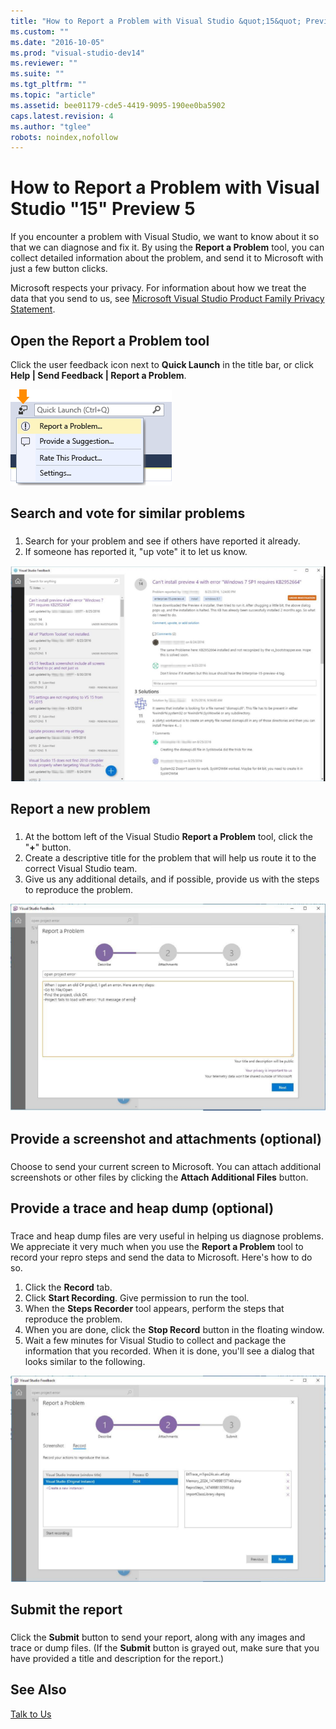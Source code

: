 ```yaml
---
title: "How to Report a Problem with Visual Studio &quot;15&quot; Preview 5 | Microsoft Docs"
ms.custom: ""
ms.date: "2016-10-05"
ms.prod: "visual-studio-dev14"
ms.reviewer: ""
ms.suite: ""
ms.tgt_pltfrm: ""
ms.topic: "article"
ms.assetid: bee01179-cde5-4419-9095-190ee0ba5902
caps.latest.revision: 4
ms.author: "tglee"
robots: noindex,nofollow
---
```

# How to Report a Problem with Visual Studio &quot;15&quot; Preview 5
If you encounter a problem with Visual Studio, we want to know about it so that we can diagnose and fix it.  By using the **Report a Problem** tool, you can collect detailed  information about the problem, and send it to Microsoft with just a few button clicks.  
  
 Microsoft respects your privacy. For information about how we treat the data that you send to us, see [Microsoft Visual Studio Product Family Privacy Statement](https://www.visualstudio.com/en-us/dn948229).  
  
## Open the Report a Problem tool  
 Click the user feedback icon next to **Quick Launch** in the title bar, or click **Help &#124; Send Feedback &#124; Report a Problem**.  
  
 ![Report a Problem Menu Item](../ide/media/report-a-problem-menu-item.png "Report a Problem Menu Item")  
  
## Search and vote for similar problems  
###  <a name="search_and_vote"></a>  
  
1.  Search for your problem and see if others have reported it already. 
2.  If someone has reported it, "up vote" it to let us know.  

  ![VS15-FeedbackTool-SearchForSimilarReportedProblems](../ide/media/vs15-feedbacktool-searchforsimilarreportedproblems.PNG)
 

## Report a new problem
###  <a name="report_new_problem"></a>
1.  At the bottom left of the Visual Studio **Report a Problem** tool, click the "**+**" button.  
2.  Create a descriptive title for the problem that will help us route it to the correct Visual Studio team.  
3.  Give us any additional details, and if possible, provide us with the steps to reproduce the problem.  

  ![VS15-FeedbackTool-ReportANewProblem](../ide/media/vs15-feedbacktool-reportanewproblem.PNG)
  
## Provide a screenshot and attachments (optional) 
###  <a name="provide_screenshots"></a> 
 Choose to send your current screen to Microsoft. You can attach additional screenshots or other files by clicking the **Attach Additional Files** button.  
  
## Provide a trace and heap dump (optional)  
###  <a name="provide_a_trace_and_heap_dump"></a>  
  
Trace and heap dump files are very useful in helping us diagnose problems.   We appreciate it very much when you use the **Report a Problem** tool to record your repro steps and send the data to Microsoft.  Here's how to do so.
  
1.  Click the **Record** tab.
2.  Click **Start Recording**. Give permission to run the tool.
3.  When the **Steps Recorder** tool appears, perform the steps that reproduce the problem.
4.  When you are done, click the **Stop Record** button in the floating window.
5.  Wait a few minutes for Visual Studio to collect and package the information that you recorded.  When it is done, you'll see a dialog that looks similar to the following.   
  
  ![VS15-FeedbackTool-AddAttachments-TraceAndHeapDumpFiles](../ide/media/vs15-feedbacktool-addattachments-traceandheapdumpfiles.PNG)
  

## Submit the report  
###  <a name="submit_the_report"></a>  
 Click the **Submit** button to send your report, along with any images and trace or dump files. (If the **Submit** button is grayed out, make sure that you have provided a title and description for the report.)  
  
## See Also  
 [Talk to Us](../ide/talk-to-us.md)